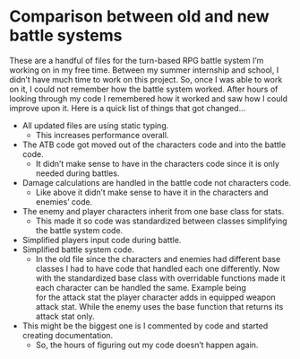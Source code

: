 # Comparison between old and new battle systems
These are a handful of files for the turn-based RPG battle system I’m working on in my free time.  Between my summer internship and school, I didn’t have much time to work on this project.  So, once I was able to work on it, I could not remember how the battle system worked.  After hours of looking through my code I remembered how it worked and saw how I could improve upon it.  Here is a quick list of things that got changed…

- All updated files are using static typing.
   - This increases performance overall.
- The ATB code got moved out of the characters code and into the battle code.
   - It didn’t make sense to have in the characters code since it is only needed during battles.
-	Damage calculations are handled in the battle code not characters code.
      - Like above it didn’t make sense to have it in the characters and enemies’ code.
-	The enemy and player characters inherit from one base class for stats.
      - This made it so code was standardized between classes simplifying the battle system code.
- Simplified players input code during battle.
- Simplified battle system code.
   - In the old file since the characters and enemies had different base classes I had to have code that handled each one differently.  Now with the standardized base class with overridable functions made it each character can be handled the same.  Example being  
    for the attack stat the player character adds in equipped weapon attack stat.  While the enemy uses the base function that returns its attack stat only.
- This might be the biggest one is I commented by code and started creating documentation.
  - So, the hours of figuring out my code doesn’t happen again.
